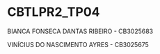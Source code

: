 # CBTLPR2_TP04
BIANCA FONSECA DANTAS RIBEIRO - CB3025683


VINÍCIUS DO NASCIMENTO AYRES - CB3025675



